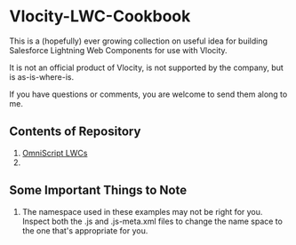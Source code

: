 # Vlocity-LWC-Cookbook
This is a (hopefully) ever growing collection on useful idea for building Salesforce Lightning Web Components for use with Vlocity.

It is not an official product of Vlocity, is not supported by the company, but is as-is-where-is.

If you have questions or comments, you are welcome to send them along to me.

## Contents of Repository



1. [OmniScript LWCs](OmniScript.md)
2. 

## Some Important Things to Note

1. The namespace used in these examples may not be right for you.  Inspect both the .js and .js-meta.xml files to change the name space to the one that's appropriate for you.

